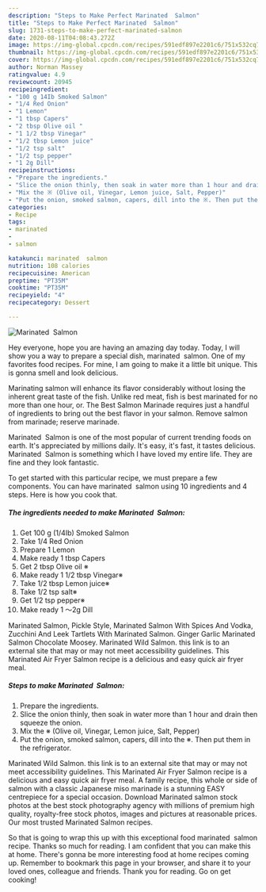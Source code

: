 ```yaml
---
description: "Steps to Make Perfect Marinated  Salmon"
title: "Steps to Make Perfect Marinated  Salmon"
slug: 1731-steps-to-make-perfect-marinated-salmon
date: 2020-08-11T04:08:43.272Z
image: https://img-global.cpcdn.com/recipes/591edf897e2201c6/751x532cq70/marinated-salmon-recipe-main-photo.jpg
thumbnail: https://img-global.cpcdn.com/recipes/591edf897e2201c6/751x532cq70/marinated-salmon-recipe-main-photo.jpg
cover: https://img-global.cpcdn.com/recipes/591edf897e2201c6/751x532cq70/marinated-salmon-recipe-main-photo.jpg
author: Norman Massey
ratingvalue: 4.9
reviewcount: 20945
recipeingredient:
- "100 g 14Ib Smoked Salmon"
- "1/4 Red Onion"
- "1 Lemon"
- "1 tbsp Capers"
- "2 tbsp Olive oil "
- "1 1/2 tbsp Vinegar"
- "1/2 tbsp Lemon juice"
- "1/2 tsp salt"
- "1/2 tsp pepper"
- "1 2g Dill"
recipeinstructions:
- "Prepare the ingredients."
- "Slice the onion thinly, then soak in water more than 1 hour and drain then squeeze the onion."
- "Mix the ※ (Olive oil, Vinegar, Lemon juice, Salt, Pepper)"
- "Put the onion, smoked salmon, capers, dill into the ※. Then put them in the refrigerator."
categories:
- Recipe
tags:
- marinated
- 
- salmon

katakunci: marinated  salmon 
nutrition: 108 calories
recipecuisine: American
preptime: "PT35M"
cooktime: "PT35M"
recipeyield: "4"
recipecategory: Dessert

---
```



![Marinated  Salmon](https://img-global.cpcdn.com/recipes/591edf897e2201c6/751x532cq70/marinated-salmon-recipe-main-photo.jpg)

Hey everyone, hope you are having an amazing day today. Today, I will show you a way to prepare a special dish, marinated  salmon. One of my favorites food recipes. For mine, I am going to make it a little bit unique. This is gonna smell and look delicious.

Marinating salmon will enhance its flavor considerably without losing the inherent great taste of the fish. Unlike red meat, fish is best marinated for no more than one hour, or. The Best Salmon Marinade requires just a handful of ingredients to bring out the best flavor in your salmon. Remove salmon from marinade; reserve marinade.

Marinated  Salmon is one of the most popular of current trending foods on earth. It's appreciated by millions daily. It's easy, it's fast, it tastes delicious. Marinated  Salmon is something which I have loved my entire life. They are fine and they look fantastic.


To get started with this particular recipe, we must prepare a few components. You can have marinated  salmon using 10 ingredients and 4 steps. Here is how you cook that.

<!--inarticleads1-->

##### The ingredients needed to make Marinated  Salmon:

1. Get 100 g (1/4Ib) Smoked Salmon
1. Take 1/4 Red Onion
1. Prepare 1 Lemon
1. Make ready 1 tbsp Capers
1. Get 2 tbsp Olive oil ※
1. Make ready 1 1/2 tbsp Vinegar※
1. Take 1/2 tbsp Lemon juice※
1. Take 1/2 tsp salt※
1. Get 1/2 tsp pepper※
1. Make ready 1 〜2g Dill


Marinated Salmon, Pickle Style, Marinated Salmon With Spices And Vodka, Zucchini And Leek Tartlets With Marinated Salmon. Ginger Garlic Marinated Salmon Chocolate Moosey. Marinated Wild Salmon. this link is to an external site that may or may not meet accessibility guidelines. This Marinated Air Fryer Salmon recipe is a delicious and easy quick air fryer meal. 

<!--inarticleads2-->

##### Steps to make Marinated  Salmon:

1. Prepare the ingredients.
1. Slice the onion thinly, then soak in water more than 1 hour and drain then squeeze the onion.
1. Mix the ※ (Olive oil, Vinegar, Lemon juice, Salt, Pepper)
1. Put the onion, smoked salmon, capers, dill into the ※. Then put them in the refrigerator.


Marinated Wild Salmon. this link is to an external site that may or may not meet accessibility guidelines. This Marinated Air Fryer Salmon recipe is a delicious and easy quick air fryer meal. A family recipe, this whole or side of salmon with a classic Japanese miso marinade is a stunning EASY centrepiece for a special occasion. Download Marinated salmon stock photos at the best stock photography agency with millions of premium high quality, royalty-free stock photos, images and pictures at reasonable prices. Our most trusted Marinated Salmon recipes. 

So that is going to wrap this up with this exceptional food marinated  salmon recipe. Thanks so much for reading. I am confident that you can make this at home. There's gonna be more interesting food at home recipes coming up. Remember to bookmark this page in your browser, and share it to your loved ones, colleague and friends. Thank you for reading. Go on get cooking!
